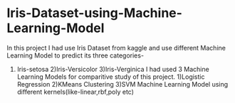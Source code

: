 # Iris-Dataset-using-Machine-Learning-Model
In this project I had use Iris Dataset from kaggle and use different Machine Learning Model to predict its three categories-
1) Iris-setosa 
2)Iris-Versicolor
3)Iris-Verginica 
I had used 3 Machine Learning Models for comparitive study of this project. 
1)Logistic Regression
2)KMeans Clustering
3)SVM Machine Learning Model using different kernels(like-linear,rbf,poly etc)
